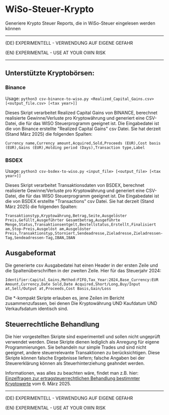 # WiSo-Steuer-Krypto

Generiere Krypto Steuer Reports, die in WiSo-Steuer eingelesen werden können

---

(DE) EXPERIMENTELL - VERWENDUNG AUF EIGENE GEFAHR

(EN) EXPERIMENTAL - USE AT YOUR OWN RISK

---

## Unterstützte Kryptobörsen:

### Binance

Usage: `python3 csv-binance-to-wiso.py <Realized_Capital_Gains.csv> [<output_file.csv> [<tax year>]]`

Dieses Skript verarbeitet Realized Capital Gains von BINANCE, berechnet realisierte Gewinne/Verluste pro Kryptowährung und generiert eine CSV-Datei, die für das WISO Steuerprogramm geeignet ist.
Die Eingabedatei ist die von Binance erstellte "Realized Capital Gains" csv Datei. Sie hat derzeit (Stand März 2025) die folgenden Spalten:

``` csv
Currency name,Currency amount,Acquired,Sold,Proceeds (EUR),Cost basis (EUR),Gains (EUR),Holding period (Days),Transaction type,Label
```


### BSDEX

Usage: `python3 csv-bsdex-to-wiso.py <input_file> [<output_file> [<tax year>]]`

Dieses Skript verarbeitet Transaktionsdaten von BSDEX, berechnet realisierte Gewinne/Verluste pro Kryptowährung und generiert eine CSV-Datei, die für das WISO Steuerprogramm geeignet ist.
Die Eingabedatei ist die von BSDEX erstellte "Transactions" csv Datei. Sie hat derzeit (Stand März 2025) die folgenden Spalten:

``` csv
Transaktionstyp,Kryptowährung,Betrag,Seite,Ausgelöster Preis,Gefüllt,Ausgeführter Gesamtbetrag,Ausgeführte Menge,Status,Transaktionsentgelt,Bestellstatus,Erstellt,Finalisiert am,Stop-Preis,Ausgelöst am,Ausgelöster Preis,Transaktionstyp,Storniert,Sendeadresse,Zieladresse,Zieladressen-Tag,Sendeadressen-Tag,IBAN,IBAN
```


## Ausgabeformat

Die generierte csv Ausgabedatei hat einen Header in der ersten Zeile und die Spaltenüberschriften in der zweiten Zeile. Hier für das Steuerjahr 2024:

```csv
Identifier:Capital_Gains,Method:FIFO,Tax_Year:2024,Base_Currency:EUR
Amount,Currency,Date Sold,Date Acquired,Short/Long,Buy/Input at,Sell/Output at,Proceeds,Cost Basis,Gain/Loss
```

Die *-kompakt Skripte erlauben es, jene Zeilen im Bericht zusammenzufassen, bei denen Die Kryptowährung UND Kaufdatum UND Verkaufsdatum identisch sind.


## Steuerrechtliche Behandlung

Die hier vorgestellten Skripte sind experimentell und sollen nicht ungeprüft verwendet werden. Diese Skripte dienen lediglich als Anregung für eigene Programmierungen. Sie behandeln nur simple Trades und sind nicht geeignet, andere steuerrelevante Transaktionen zu berücksichtigen. Diese Skripte können falsche Ergebnisse liefern; falsche Angaben bei der Steuererklärung können als Steuerhinterziehung geahndet werden.

Informationen, was alles zu beachten wäre, findet man z.B. hier: [Einzelfragen zur ertragsteuerrechtlichen Behandlung bestimmter Kryptowerte](https://www.bundesfinanzministerium.de/Content/DE/Downloads/BMF_Schreiben/Steuerarten/Einkommensteuer/2025-03-06-einzelfragen-kryptowerte-bmf-schreiben.pdf?__blob=publicationFile&v=2) vom 6. März 2025.


---

(DE) EXPERIMENTELL - VERWENDUNG AUF EIGENE GEFAHR

(EN) EXPERIMENTAL - USE AT YOUR OWN RISK

